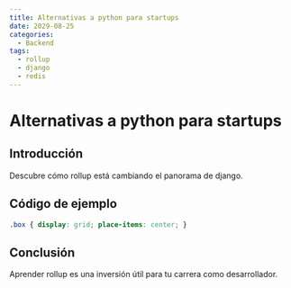 ```yaml
---
title: Alternativas a python para startups
date: 2029-08-25
categories:
  - Backend
tags:
  - rollup
  - django
  - redis
---
```


# Alternativas a python para startups

## Introducción

Descubre cómo rollup está cambiando el panorama de django.

## Código de ejemplo

```css
.box { display: grid; place-items: center; }
```

## Conclusión

Aprender rollup es una inversión útil para tu carrera como desarrollador.
